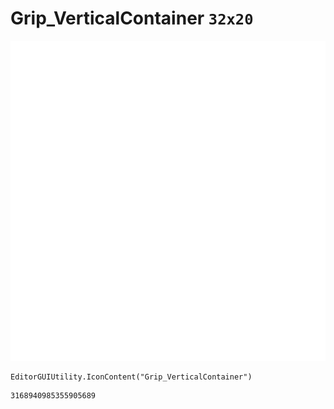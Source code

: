 # Grip_VerticalContainer `32x20`
<img src="/img/Grip_VerticalContainer.png" width=512 height=512>

``` CSharp
EditorGUIUtility.IconContent("Grip_VerticalContainer")
```
```
3168940985355905689
```
